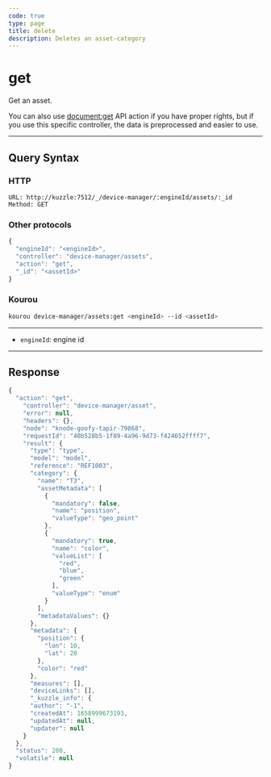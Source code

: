 ```yaml
---
code: true
type: page
title: delete
description: Deletes an asset-category
---
```


# get

Get an asset.

You can also use [document:get](/core/2/api/controllers/document/get) API action if you have proper rights, but if you use this specific controller, the data is preprocessed and easier to use.

---

## Query Syntax

### HTTP

```http
URL: http://kuzzle:7512/_/device-manager/:engineId/assets/:_id
Method: GET
```

### Other protocols

```js
{
  "engineId": "<engineId>",
  "controller": "device-manager/assets",
  "action": "get",
  "_id": "<assetId>"
}
```

### Kourou

```bash
kourou device-manager/assets:get <engineId> --id <assetId>
```

---

- `engineId`: engine id

---

## Response

```js
{
  "action": "get",
    "controller": "device-manager/asset",
    "error": null,
    "headers": {},
    "node": "knode-goofy-tapir-79868",
    "requestId": "40b528b5-1f89-4a96-9d73-f424652ffff7",
    "result": {
      "type": "type",
      "model": "model",
      "reference": "REF1003",
      "category": {
        "name": "T3",
        "assetMetadata": [
          {
            "mandatory": false,
            "name": "position",
            "valueType": "geo_point"
          },
          {
            "mandatory": true,
            "name": "color",
            "valueList": [
              "red",
              "blue",
              "green"
            ],
            "valueType": "enum"
          }
        ],
        "metadataValues": {}
      },
      "metadata": {
        "position": {
          "lon": 10, 
          "lat": 20
        },
        "color": "red"
      },
      "measures": [],
      "deviceLinks": [],
      "_kuzzle_info": {
      "author": "-1",
      "createdAt": 1658999673193,
      "updatedAt": null,
      "updater": null
    }
  },
  "status": 200,
  "volatile": null
}
```


